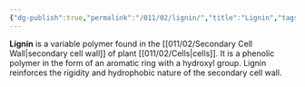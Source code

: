 ```yaml
---
{"dg-publish":true,"permalink":"/011/02/lignin/","title":"Lignin","tags":["BIOL412"],"noteIcon":"1","created":"2024-10-19T20:27:19.069-07:00","updated":"2024-10-03T23:19:12.796-07:00"}
---
```


**Lignin** is a variable polymer found in the [[011/02/Secondary Cell Wall\|secondary cell wall]] of plant [[011/02/Cells\|cells]]. It is a phenolic polymer in the form of an aromatic ring with a hydroxyl group. Lignin reinforces the rigidity and hydrophobic nature of the secondary cell wall.